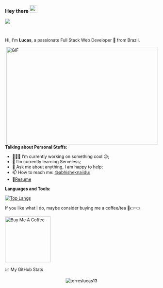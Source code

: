 ### Hey there <img src="https://media.giphy.com/media/hvRJCLFzcasrR4ia7z/giphy.gif" width="25px">


![](https://visitor-badge.glitch.me/badge?page_id=abhisheknaiidu.abhisheknaiidu)

<br />

Hi, I'm **Lucas**, a passionate Full Stack Web Developer 🚀 from Brazil.

  <img align="right" alt="GIF" src="https://github.com/abhisheknaiidu/abhisheknaiidu/blob/master/code.gif?raw=true" width="500" height="320" />
  
**Talking about Personal Stuffs:**

- 👨🏽‍💻 I’m currently working on something cool :wink:;
- 🌱 I’m currently learning Serveless; 
- 💬 Ask me about anything, I am happy to help;
- 📫 How to reach me: [@abhisheknaiidu](https://www.linkedin.com/in/torres-lucas/);
- 📝[Resume](https://www.linkedin.com/in/torres-lucas/)

**Languages and Tools:**  

[![Top Langs](https://github-readme-stats.vercel.app/api/top-langs/?username=torreslucas13&layout=compact)](https://github.com/torreslucas13/github-readme-stats)


If you like what I do, maybe consider buying me a coffee/tea 🥺👉👈

<a href="https://www.buymeacoffee.com/Pjbn2mVGt" target="_blank"><img src="https://cdn.buymeacoffee.com/buttons/v2/default-red.png" alt="Buy Me A Coffee" width="150" ></a>


📈 My GitHub Stats

<p align="center"> <img src="https://github-readme-stats.vercel.app/api?username=torreslucas13&show_icons=true&theme=gotham" alt="torreslucas13" />




